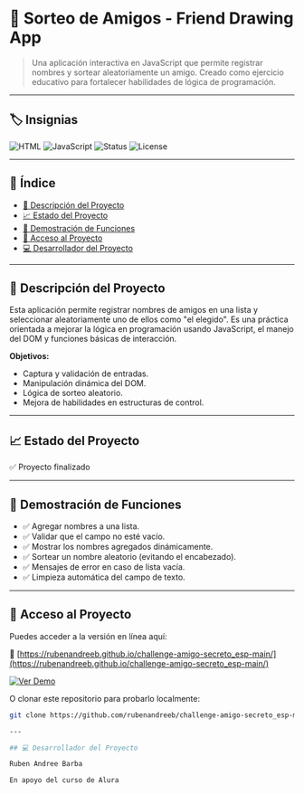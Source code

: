 # 🎁 Sorteo de Amigos - Friend Drawing App

> Una aplicación interactiva en JavaScript que permite registrar nombres y sortear aleatoriamente un amigo. Creado como ejercicio educativo para fortalecer habilidades de lógica de programación.

---

## 🏷️ Insignias

![HTML](https://img.shields.io/badge/HTML-5-orange)
![JavaScript](https://img.shields.io/badge/JavaScript-ES6-yellow)
![Status](https://img.shields.io/badge/status-completed-brightgreen)
![License](https://img.shields.io/badge/license-MIT-blue)

---

## 📑 Índice

- [📌 Descripción del Proyecto](#-descripción-del-proyecto)
- [📈 Estado del Proyecto](#-estado-del-proyecto)
- [🧪 Demostración de Funciones](#-demostración-de-funciones)
- [🔗 Acceso al Proyecto](#-acceso-al-proyecto)
- [💻 Desarrollador del Proyecto](#-desarrollador-del-proyecto)

---

## 📌 Descripción del Proyecto

Esta aplicación permite registrar nombres de amigos en una lista y seleccionar aleatoriamente uno de ellos como "el elegido". Es una práctica orientada a mejorar la lógica en programación usando JavaScript, el manejo del DOM y funciones básicas de interacción.

**Objetivos:**
- Captura y validación de entradas.
- Manipulación dinámica del DOM.
- Lógica de sorteo aleatorio.
- Mejora de habilidades en estructuras de control.

---

## 📈 Estado del Proyecto

✅ Proyecto finalizado

---

## 🧪 Demostración de Funciones

- ✅ Agregar nombres a una lista.
- ✅ Validar que el campo no esté vacío.
- ✅ Mostrar los nombres agregados dinámicamente.
- ✅ Sortear un nombre aleatorio (evitando el encabezado).
- ✅ Mensajes de error en caso de lista vacía.
- ✅ Limpieza automática del campo de texto.

---

## 🔗 Acceso al Proyecto

Puedes acceder a la versión en línea aquí:

🔗 [https://rubenandreeb.github.io/challenge-amigo-secreto_esp-main/](https://rubenandreeb.github.io/challenge-amigo-secreto_esp-main/)

<a href="https://rubenandreeb.github.io/challenge-amigo-secreto_esp-main/" target="_blank">
  <img src="https://img.shields.io/badge/Ver%20Demo-Click%20Aquí-green?style=for-the-badge" alt="Ver Demo">
</a>

O clonar este repositorio para probarlo localmente:

```bash
git clone https://github.com/rubenandreeb/challenge-amigo-secreto_esp-main.git

---

## 💻 Desarrollador del Proyecto

Ruben Andree Barba

En apoyo del curso de Alura
